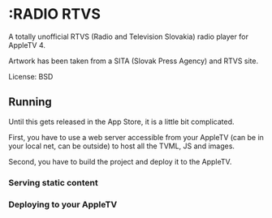# :RADIO RTVS

A totally unofficial RTVS (Radio and Television Slovakia) radio player for AppleTV 4.

Artwork has been taken from a SITA (Slovak Press Agency) and RTVS site.

License: BSD

## Running
Until this gets released in the App Store, it is a little bit complicated.

First, you have to use a web server accessible from your AppleTV (can be in your local net, can be outside) to host all the TVML, JS and images.

Second, you have to build the project and deploy it to the AppleTV.

### Serving static content

### Deploying to your AppleTV
